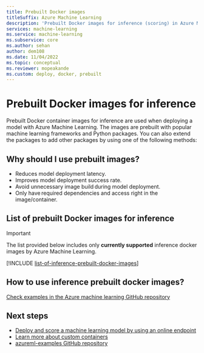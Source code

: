 ```yaml
---
title: Prebuilt Docker images
titleSuffix: Azure Machine Learning
description: 'Prebuilt Docker images for inference (scoring) in Azure Machine Learning'
services: machine-learning
ms.service: machine-learning
ms.subservice: core
ms.author: sehan
author: dem108
ms.date: 11/04/2022
ms.topic: conceptual
ms.reviewer: mopeakande
ms.custom: deploy, docker, prebuilt
---
```


# Prebuilt Docker images for inference

Prebuilt Docker container images for inference are used when deploying a model with Azure Machine Learning.  The images are prebuilt with popular machine learning frameworks and Python packages. You can also extend the packages to add other packages by using one of the following methods:

## Why should I use prebuilt images?

* Reduces model deployment latency.
* Improves model deployment success rate.
* Avoid unnecessary image build during model deployment.
* Only have required dependencies and access right in the image/container. 

## List of prebuilt Docker images for inference 

> [!IMPORTANT]
> The list provided below includes only **currently supported** inference docker images by Azure Machine Learning.

[!INCLUDE [list-of-inference-prebuilt-docker-images](../../includes/aml-inference-list-prebuilt-docker-images.md)]

## How to use inference prebuilt docker images?

[Check examples in the Azure machine learning GitHub repository](https://github.com/Azure/azureml-examples/tree/main/cli/endpoints/online/custom-container)

## Next steps

* [Deploy and score a machine learning model by using an online endpoint](how-to-deploy-online-endpoints.md)
* [Learn more about custom containers](how-to-deploy-custom-container.md)
* [azureml-examples GitHub repository](https://github.com/Azure/azureml-examples/tree/main/cli/endpoints/online)